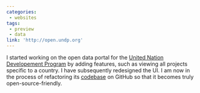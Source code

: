 ```yaml
---
categories:
 - websites
tags:
 - preview
 - data
link: 'http://open.undp.org'
---
```


I started working on the open data portal for the [United Nation Developement Program](http://www.undp.org/content/undp/en/home.html) by adding features, such as viewing all projects specific to a country. I have subsequently redesigned the UI. I am now in the process of refactoring its [codebase](https://github.com/undp/undp.github.com) on GitHub so that it becomes truly open-source-friendly.